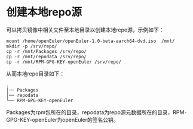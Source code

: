 # 创建本地repo源<a name="ZH-CN_TOPIC_0183245389"></a>

可以拷贝镜像中相关文件至本地目录以创建本地repo源，示例如下：

```
mount /home/openEuler/openEuler-1.0-beta-aarch64-dvd.iso  /mnt/
mkdir -p /srv/repo/
cp -r /mnt/Packages /srv/repo/
cp -r /mnt/repodata /srv/repo/
cp -r /mnt/RPM-GPG-KEY-openEuler /srv/repo/
```

从而本地repo目录如下：

```
.
│── Packages
│── repodata
└── RPM-GPG-KEY-openEuler
```

Packages为rpm包所在的目录，repodata为repo源元数据所在的目录，RPM-GPG-KEY-openEuler为openEuler的签名公钥。

